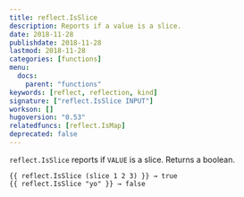 ```yaml
---
title: reflect.IsSlice
description: Reports if a value is a slice.
date: 2018-11-28
publishdate: 2018-11-28
lastmod: 2018-11-28
categories: [functions]
menu:
  docs:
    parent: "functions"
keywords: [reflect, reflection, kind]
signature: ["reflect.IsSlice INPUT"]
workson: []
hugoversion: "0.53"
relatedfuncs: [reflect.IsMap]
deprecated: false
---
```


`reflect.IsSlice` reports if `VALUE` is a slice.  Returns a boolean.

```
{{ reflect.IsSlice (slice 1 2 3) }} → true
{{ reflect.IsSlice "yo" }} → false
```

